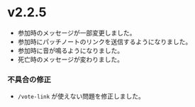 # v2.2.5

* 参加時のメッセージが一部変更しました。
* 参加時にパッチノートのリンクを送信するようになりました。
* 参加時に音が鳴るようになりました。
* 死亡時のメッセージが変わりました。

### 不具合の修正

* `/vote-link` が使えない問題を修正しました。
